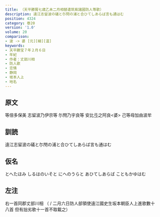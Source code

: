 ```yaml
---
title: （天平勝寳七歳乙未二月相替遣筑紫諸國防人等歌）
description: 遠江志留波の礒と尓閇の浦と合ひてしあらば言も通はむ
position: 4324
category: 巻20
version: '1.0'
volume: 20
comparison:
- 波 -> 婆 [元][細][温]
keywords:
- 天平勝宝７年２月６日
- 年紀
- 作者：丈部川相
- 防人歌
- 恋情
- 静岡
- 坂本人上
- 地名
---
```


## 原文

等倍多保美 志留波乃伊宗等 尓閇乃宇良等 安比弖之阿良<婆> 己等母加由波牟

## 訓読

遠江志留波の礒と尓閇の浦と合ひてしあらば言も通はむ

## 仮名

とへたほみ しるはのいそと にへのうらと あひてしあらば こともかゆはむ

## 左注

右一首同郡丈部川相 （ / 二月六日防人部領使遠江國史生坂本朝臣人上進歌數十八首 但有拙劣歌十一首不取載之）
